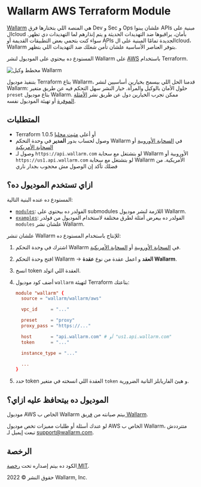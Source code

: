# Wallarm AWS Terraform Module

[Wallarm](https://www.wallarm.com/) هي المنصة اللي بتختارها فرق Dev و Sec و Ops علشان يبنوا APIs مبنية على الcloud بأمان، يراقبوها ضد التهديدات الحديثة و يتم إنذارهم لما التهديدات دي تظهر. سواء كنت بتحمي بعض التطبيقات القديمة أو APIs الجديدة تمامًا المبنية على الcloud، Wallarm بتوفر العناصر الأساسية علشان تأمن شغلك ضد التهديدات اللي بتظهر.

المستودع ده بيحتوي على الموديول لنشر Wallarm على [AWS](https://aws.amazon.com/) باستخدام Terraform.

![مخطط وكيل Wallarm](https://github.com/wallarm/terraform-aws-wallarm/blob/main/images/wallarm-as-proxy.png?raw=true)

بتنفيذ موديول Terraform بتاع Wallarm، قدمنا الحل اللي بيسمح بخيارين أساسيين لنشر Wallarm: حلول الأمان بالوكيل والمرآة. خيار النشر سهل التحكم فيه عن طريق متغير `preset` بتاع موديول Wallarm. ممكن تجرب الخيارين دول عن طريق نشر [الأمثلة الموفرة](https://github.com/wallarm/terraform-aws-wallarm/tree/main/examples) أو تهيئة الموديول نفسه.

## المتطلبات

* Terraform 1.0.5 أو أعلى [مثبت محليا](https://learn.hashicorp.com/tutorials/terraform/install-cli)
* وصول لحساب بدور **المدير** في وحدة التحكم Wallarm في [السحابة الأوروبية](https://my.wallarm.com/) أو [السحابة الأمريكية](https://us1.my.wallarm.com/)
* وصول لـ `https://api.wallarm.com` لو بتشتغل مع سحابة Wallarm الأوروبية أو `https://us1.api.wallarm.com` لو بتشتغل مع سحابة Wallarm الأمريكية. من فضلك تأكد إن الوصول مش محجوب بجدار ناري

## ازاي تستخدم الموديول ده؟

المستودع ده عنده البنية التالية:

* [`modules`](https://github.com/wallarm/terraform-aws-wallarm/tree/main/modules): الفولدر ده بيحتوي على submodules اللازمة لنشر موديول Wallarm.
* [`examples`](https://github.com/wallarm/terraform-aws-wallarm/tree/main/examples): الفولدر ده بيعرض أمثلة لطرق مختلفة لاستخدام الموديول من فولدر `modules` علشان نشر Wallarm.

علشان تنشر Wallarm للإنتاج باستخدام المستودع ده:

1. اشترك في وحدة التحكم Wallarm في [السحابة الأوروبية](https://my.wallarm.com/signup) أو [السحابة الأمريكية](https://us1.my.wallarm.com/signup).
1. افتح وحدة التحكم Wallarm → **العقد** و اعمل عقدة من نوع **عقدة Wallarm**.
1. انسخ token العقدة اللي اتولد.
1. أضف كود موديول `wallarm` لتهيئة Terraform بتاعتك:

    ```conf
    module "wallarm" {
      source = "wallarm/wallarm/aws"

      vpc_id     = "..."

      preset     = "proxy"
      proxy_pass = "https://..."

      host       = "api.wallarm.com" # أو "us1.api.wallarm.com"
      token      = "..."

      instance_type = "..."

      ...
    }
    ```
1. حدد token العقدة اللي انسخته في متغير `token` و هيئ الفاريابلز التانية الضرورية.

## الموديول ده بيتحافظ عليه ازاي؟

موديول AWS الخاص ب Wallarm بيتم صيانته من [فريق Wallarm](https://www.wallarm.com/).

لو عندك أسئلة أو طلبات مميزات تخص موديول AWS الخاص ب Wallarm، متترددش تبعت إيميل لـ [support@wallarm.com](mailto:support@wallarm.com?Subject=Terraform%20Module%20Question).

## الرخصة

الكود ده بيتم إصداره تحت [رخصة MIT](https://github.com/wallarm/terraform-aws-wallarm/tree/main/LICENSE).

حقوق النشر &copy; 2022 Wallarm, Inc.